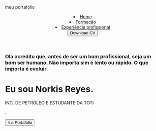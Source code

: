 meu portafolio 

<!DOCTYPE html>
<html lang="es">
<head>
<meta charset="UTF-8">
<meta http-equiv="X-UA-Compatible" content="IE=edge">
<meta name="viewport" content="width=device-width, initial-scale=1.0">
<link rel="stylesheet" href="https://cdnjs.cloudflare.com/ajax/libs/font-awesome/6.1.0/css/all.min.css">
<link rel="stylesheet" href="style.css">
<title>MY PORTAFOLIO</title>
</head>
<body>

<div class="background">
<header>

<div class="encabezado-link">
<li><a href="#">Home</a></li>
<li><a href="#">Formacão</a></li>
<li><a href="#">Experiência profissional</a></li>
<button>Download CV</button>
</div><!--insertar encabezado-->
<div class="redes-sociales">
<a href="#"><i class="fa-brands fa-facebook"></i></a>
<a href="#"><i class="fa-brands fa-instagram"></i></a>
<a href="#"><i class="fa-brands fa-youtube"></i></a>
<a href="#"><i class="fa-brands fa-twitter"></i></a>
</div><!--redes sociales-->

</header>

<div class="container-text">
<div class="text">
<h3> Ola acredito que, antes de ser um bom profissional, seja um bom ser humano.
    Não importa sim é lento ou rápido.
    O que importa é evoluir.</h3>

<h1>Eu sou<span> Norkis Reyes.</span></h1>


<p> ING. DE PETROLEO  E   ESTUDANTE  DA TOTI </p>.

</div><!--text-->


<button class="btn">Ir a Portafolio</button><br>
</div><!--container text-->


</div><!-- vamos a trabalhar a parte de background-->
</body>
</html>
